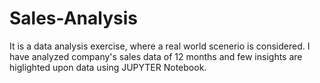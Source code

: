 # Sales-Analysis
It is a data analysis exercise, where a real world scenerio is considered. I have analyzed company's sales data of 12 months and few insights are higlighted upon data using JUPYTER Notebook.
